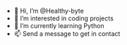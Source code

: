 - 👋 Hi, I’m @Healthy-byte
- 👀 I’m interested in coding projects
- 🌱 I’m currently learning Python
- 📫 Send a message to get in contact 

<!---
Healthy-byte/Healthy-byte is a ✨ special ✨ repository because its `README.md` (this file) appears on your GitHub profile.
You can click the Preview link to take a look at your changes.
--->
